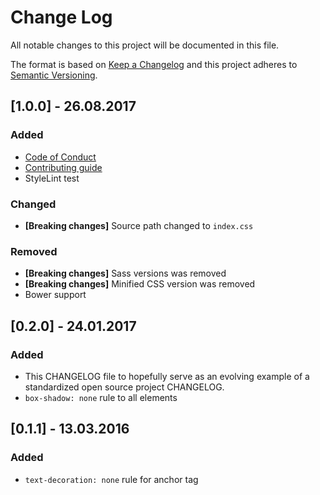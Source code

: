 # Change Log
All notable changes to this project will be documented in this file.

The format is based on [Keep a Changelog](http://keepachangelog.com/) 
and this project adheres to [Semantic Versioning](http://semver.org/).

## [1.0.0] - 26.08.2017

### Added
- [Code of Conduct](CODE_OF_CONDUCT.md) 
- [Contributing guide](CONTRIBUTING.md)
- StyleLint test

### Changed
- **[Breaking changes]** Source path changed to `index.css`

### Removed
- **[Breaking changes]** Sass versions was removed
- **[Breaking changes]** Minified CSS version was removed
- Bower support

## [0.2.0] - 24.01.2017

### Added
- This CHANGELOG file to hopefully serve as an evolving example of a standardized open source project CHANGELOG.
- `box-shadow: none` rule to all elements

## [0.1.1] - 13.03.2016

### Added
- `text-decoration: none` rule for anchor tag
